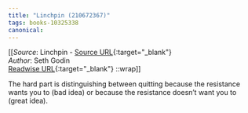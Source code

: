 ```yaml
---
title: "Linchpin (210672367)"
tags: books-10325338
canonical: 
---
```


[[_Source_: Linchpin - [Source URL](){:target="_blank"}<br>
_Author_: Seth Godin<br>
[Readwise URL](https://readwise.io/open/210672367){:target="_blank"}
::wrap]]

The hard part is distinguishing between quitting because the resistance wants you to (bad idea) or because the resistance doesn’t want you to (great idea).
